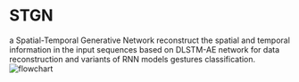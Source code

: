 # STGN
a Spatial-Temporal Generative Network reconstruct the spatial and temporal information in the input sequences based on DLSTM-AE network  for data reconstruction and variants of RNN models gestures classification. 
![flowchart](https://github.com/AMEURsafa/STGN/assets/169682867/8c520b64-82f4-48a5-a2cf-7e4c31620948)

